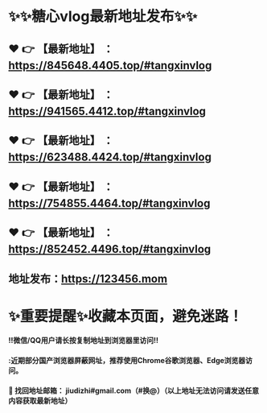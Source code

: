 # :sparkles::sparkles:糖心vlog最新地址发布:sparkles::sparkles:

:heart: :point_right: 【最新地址】 ：https://845648.4405.top/#tangxinvlog
------
:heart: :point_right: 【最新地址】 ：https://941565.4412.top/#tangxinvlog
------
:heart: :point_right: 【最新地址】 ：https://623488.4424.top/#tangxinvlog
------
:heart: :point_right: 【最新地址】 ：https://754855.4464.top/#tangxinvlog
------
:heart: :point_right: 【最新地址】 ：https://852452.4496.top/#tangxinvlog
------

地址发布：https://123456.mom
------
# :sparkles:重要提醒:sparkles:收藏本页面，避免迷路！
#### ‼️微信/QQ用户请长按复制地址到浏览器里访问‼
#### :近期部分国产浏览器屏蔽网址，推荐使用Chrome谷歌浏览器、Edge浏览器访问。
#### :e-mail: __找回地址邮箱： jiudizhi#gmail.com（#换@）（以上地址无法访问请发送任意内容获取最新地址）__

